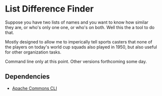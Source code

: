 # List Difference Finder

Suppose you have two lists of names and you want to know how similar they are, or who's only one one, or who's on both. Well this the a tool to do that.

Mostly designed to allow me to imperically tell sports casters that none of the players on today's world cup squads also played in 1950, but also useful for other organization tasks.

Command line only at this point. Other versions forthcoming some day.

## Dependencies

- [Apache Commons CLI](https://commons.apache.org/proper/commons-cli/usage.html)

